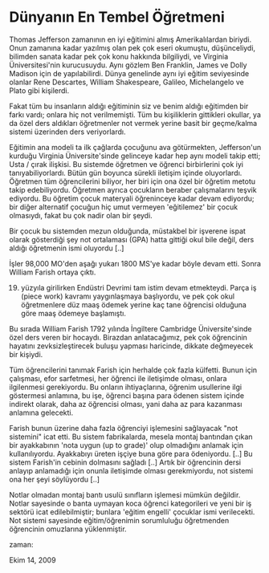 # Dünyanın En Tembel Öğretmeni

Thomas Jefferson zamanının en iyi eğitimini almış Amerikalılardan biriydi. Onun zamanına kadar yazılmış olan pek çok eseri okumuştu, düşünceliydi, bilimden sanata kadar pek çok konu hakkında bilgiliydi, ve Virginia Üniversitesi'nin kurucusuydu. Aynı gözlem Ben Franklin, James ve Dolly Madison için de yapılabilirdi. Dünya genelinde aynı iyi eğitim seviyesinde olanlar Rene Descartes, William Shakespeare, Galileo, Michelangelo ve Plato gibi kişilerdi.


Fakat tüm bu insanların aldığı eğitiminin siz ve benim aldığı eğitimden bir farkı vardı; onlara hiç not verilmemişti. Tüm bu kişiliklerin gittikleri okullar, ya da özel ders aldıkları öğretmenler not vermek yerine basit bir geçme/kalma sistemi üzerinden ders veriyorlardı.


Eğitimin ana modeli ta ilk çağlarda çocuğunu ava götürmekten, Jefferson'un kurduğu Virginia Üniversite'sinde gelinceye kadar hep aynı modeli takip etti; Usta / çırak ilişkisi. Bu sistemde öğretmen ve öğrenci birbirlerini çok iyi tanıyabiliyorlardı. Bütün gün boyunca sürekli iletişim içinde oluyorlardı. Öğretmen tüm öğrencilerini biliyor, her biri için ona özel bir öğretim metotu takip edebiliyordu. Öğretmen ayrıca çocukların beraber çalışmalarını teşvik ediyordu. Bu öğretim çocuk materyali öğreninceye kadar devam ediyordu; bir diğer alternatif çocuğun hiç umut vermeyen 'eğitilemez' bir çocuk olmasıydı, fakat bu çok nadir olan bir şeydi.


Bir çocuk bu sistemden mezun olduğunda, müstakbel bir işverene ispat olarak gösterdiği şey not ortalaması (GPA) hatta gittiği okul bile değil, ders aldığı öğretmenin ismi oluyordu [..]


İşler 98,000 MO'den aşağı yukarı 1800 MS'ye kadar böyle devam etti. Sonra William Farish ortaya çıktı.


19. yüzyıla girilirken Endüstri Devrimi tam istim devam etmekteydi. Parça iş (piece work) kavramı yaygınlaşmaya başlıyordu, ve pek çok okul öğretmenlere düz maaş ödemek yerine kaç tane öğrencisi olduğuna göre maaş ödemeye başlamıştı.


Bu sırada William Farish 1792 yılında İngiltere Cambridge Üniversite'sinde özel ders veren bir hocaydı. Birazdan anlatacağımız, pek çok öğrencinin hayatını zevksizleştirecek buluşu yapması haricinde, dikkate değmeyecek bir kişiydi.


Tüm öğrencilerini tanımak Farish için herhalde çok fazla külfetti. Bunun için çalışması, efor sarfetmesi, her öğrenci ile iletişimde olması, onlara ilgilenmesi gerekiyordu. Bu onların ihtiyaçlarına, öğrenim usullerine ilgi göstermesi anlamına, bu işe, öğrenci başına para ödenen sistem içinde indirekt olarak, daha az öğrencisi olması, yani daha az para kazanması anlamına gelecekti.


Farish bunun üzerine daha fazla öğrenciyi işlemesini sağlayacak "not sistemini" icat etti. Bu sistem fabrikalarda, mesela montaj bantından çıkan bir ayakkabının 'nota uygun (up to grade)' olup olmadığını anlamak için kullanılıyordu. Ayakkabıyı üreten işçiye buna göre para ödeniyordu. [..] Bu sistem Farish'in cebinin dolmasını sağladı [..] Artık bir öğrencinin dersi anlayıp anlamadığı için onunla iletişimde olması gerekmiyordu, not sistemi ona her şeyi söylüyordu [..]


Notlar olmadan montaj bantı usulü sınıfların işlemesi mümkün değildir. Notlar sayesinde o banta uymayan koca öğrenci kategorileri ve yeni bir iş sektörü icat edilebilmiştir; bunlara 'eğitim engelli' çocuklar ismi verilecekti. Not sistemi sayesinde eğitim/öğrenimin sorumluluğu öğretmenden öğrencinin omuzlarına yüklenmiştir.









zaman:

Ekim 14, 2009










